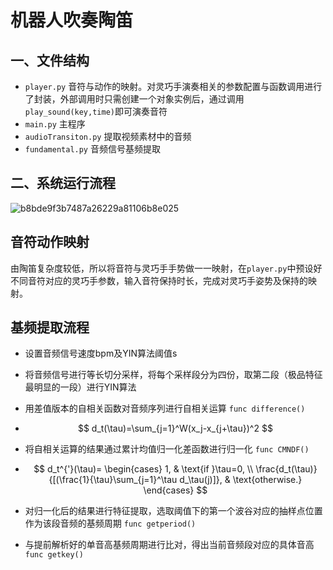 # 机器人吹奏陶笛

## 一、文件结构
- `player.py` 音符与动作的映射。对灵巧手演奏相关的参数配置与函数调用进行了封装，外部调用时只需创建一个对象实例后，通过调用`play_sound(key,time)`即可演奏音符
- `main.py` 主程序
- `audioTransiton.py` 提取视频素材中的音频
- `fundamental.py` 音频信号基频提取

## 二、系统运行流程

![b8bde9f3b7487a26229a81106b8e025](C:\Users\87857\Desktop\b8bde9f3b7487a26229a81106b8e025.png)

## 音符动作映射
由陶笛复杂度较低，所以将音符与灵巧手手势做一一映射，在`player.py`中预设好不同音符对应的灵巧手参数，输入音符保持时长，完成对灵巧手姿势及保持的映射。

## 基频提取流程
  - 设置音频信号速度bpm及YIN算法阈值s

  - 将音频信号进行等长切分采样，将每个采样段分为四份，取第二段（极品特征最明显的一段）进行YIN算法

  - 用差值版本的自相关函数对音频序列进行自相关运算 `func difference()`
    
  - $$
    d_t(\tau)=\sum_{j=1}^W(x_j-x_{j+\tau})^2
    $$
    
  - 将自相关运算的结果通过累计均值归一化差函数进行归一化 `func CMNDF()`

  - $$
    d_t^{'}(\tau)=
    \begin{cases}
    1, & \text{if }\tau=0, \\
    \frac{d_t(\tau)}{[(\frac{1}{\tau}\sum_{j=1}^\tau d_\tau(j)]}, & \text{otherwise.}
    \end{cases}
    $$

  - 对归一化后的结果进行特征提取，选取阈值下的第一个波谷对应的抽样点位置作为该段音频的基频周期 `func getperiod()`

  - 与提前解析好的单音高基频周期进行比对，得出当前音频段对应的具体音高 `func getkey()`